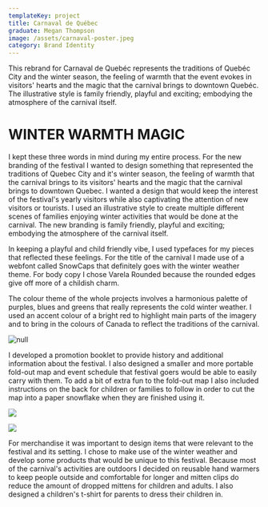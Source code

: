 ```yaml
---
templateKey: project
title: Carnaval de Québec
graduate: Megan Thompson
image: /assets/carnaval-poster.jpeg
category: Brand Identity
---
```

This rebrand for Carnaval de Quebéc represents the traditions of Quebéc City and the winter season, the feeling of warmth that the event evokes in visitors' hearts and the magic that the carnival brings to downtown Quebéc. The illustrative style is family friendly, playful and exciting; embodying the atmosphere of the carnival itself.

# WINTER    WARMTH    MAGIC

I kept these three words in mind during my entire process. For the new branding of the festival I wanted to design something that represented the traditions of Quebec City and it's winter season, the feeling of warmth that the carnival brings to its visitors' hearts and the magic that the carnival brings to downtown Quebec. I wanted a design that would keep the interest of the festival's yearly visitors while also captivating the attention of new visitors or tourists.  I used an illustrative style to create multiple different scenes of families enjoying winter activities that would be done at the carnival. The new branding is family friendly, playful and exciting; embodying the atmosphere of the carnival itself.

In keeping a playful and child friendly vibe, I used typefaces for my pieces that reflected these feelings. For the title of the carnival I made use of a webfont called SnowCaps that definitely goes with the winter weather theme. For body copy I chose Varela Rounded because the rounded edges give off more of a childish charm.

The colour theme of the whole projects involves a harmonious palette of purples, blues and greens that really represents the cold winter weather. I used an accent colour of a bright red to highlight main parts of the imagery and to bring in the colours of Canada to reflect the traditions of the carnival.

![null](/assets/1489283856938.jpeg)

I developed a promotion booklet to provide history and additional information about the festival. I also designed a smaller and more portable fold-out map and event schedule that festival goers would be able to easily carry with them. To add a bit of extra fun to the fold-out map I also included instructions on the back for children or families to follow in order to cut the map into a paper snowflake when they are finished using it.

![](/assets/mapcover.jpg)

![](/assets/mapbackcover.jpg)

For merchandise it was important to design items that were relevant to the festival and its setting. I chose to make use of the winter weather and develop some products that would be unique to this festival. Because most of the carnival's activities are outdoors I decided on reusable hand warmers to keep people outside and comfortable for longer and mitten clips do reduce the amount of dropped mittens for children and adults. I also designed a children's t-shirt for parents to dress their children in.
